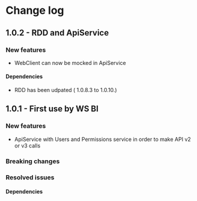 # Change log

## 1.0.2 - RDD and ApiService

### New features
 - WebClient can now be mocked in ApiService

#### Dependencies
 - RDD has been udpated ( 1.0.8.3 to 1.0.10.)

## 1.0.1 - First use by  WS BI

### New features
 - ApiService with Users and Permissions service in order to make API v2 or v3 calls

### Breaking changes

### Resolved issues

#### Dependencies
